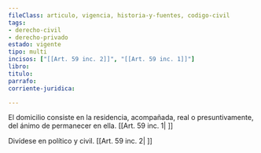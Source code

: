 ```yaml
---
fileClass: articulo, vigencia, historia-y-fuentes, codigo-civil
tags:
- derecho-civil
- derecho-privado
estado: vigente
tipo: multi
incisos: ["[[Art. 59 inc. 2]]", "[[Art. 59 inc. 1]]"]
libro:
titulo:
parrafo:
corriente-juridica:

---
```

El domicilio consiste en la residencia, acompañada, real o presuntivamente, del ánimo de permanecer en ella. [[Art. 59 inc. 1| ]]

Divídese en político y civil. [[Art. 59 inc. 2| ]]